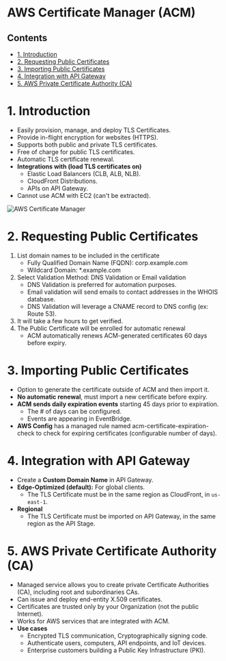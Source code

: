 # AWS Certificate Manager (ACM) <!-- omit in toc -->

## Contents <!-- omit in toc -->

- [1. Introduction](#1-introduction)
- [2. Requesting Public Certificates](#2-requesting-public-certificates)
- [3. Importing Public Certificates](#3-importing-public-certificates)
- [4. Integration with API Gateway](#4-integration-with-api-gateway)
- [5. AWS Private Certificate Authority (CA)](#5-aws-private-certificate-authority-ca)

# 1. Introduction

- Easily provision, manage, and deploy TLS Certificates.
- Provide in-flight encryption for websites (HTTPS).
- Supports both public and private TLS certificates.
- Free of charge for public TLS certificates.
- Automatic TLS certificate renewal.
- **Integrations with (load TLS certificates on)**
  - Elastic Load Balancers (CLB, ALB, NLB).
  - CloudFront Distributions.
  - APIs on API Gateway.
- Cannot use ACM with EC2 (can't be extracted).

![AWS Certificate Manager](/Images/AWSCertificateManager.png)

# 2. Requesting Public Certificates

1. List domain names to be included in the certificate
   - Fully Qualified Domain Name (FQDN): corp.example.com
   - Wildcard Domain: \*.example.com
2. Select Validation Method: DNS Validation or Email validation
   - DNS Validation is preferred for automation purposes.
   - Email validation will send emails to contact addresses in the WHOIS database.
   - DNS Validation will leverage a CNAME record to DNS config (ex: Route 53).
3. It will take a few hours to get verified.
4. The Public Certificate will be enrolled for automatic renewal
   - ACM automatically renews ACM-generated certificates 60 days before expiry.

# 3. Importing Public Certificates

- Option to generate the certificate outside of ACM and then import it.
- **No automatic renewal**, must import a new certificate before expiry.
- **ACM sends daily expiration events** starting 45 days prior to expiration.
  - The # of days can be configured.
  - Events are appearing in EventBridge.
- **AWS Config** has a managed rule named acm-certificate-expiration-check to check for expiring certificates (configurable number of days).

# 4. Integration with API Gateway

- Create a **Custom Domain Name** in API Gateway.
- **Edge-Optimized (default):** For global clients.
  - The TLS Certificate must be in the same region as CloudFront, in `us-east-1`.
- **Regional**
  - The TLS Certificate must be imported on API Gateway, in the same region as the API Stage.

# 5. AWS Private Certificate Authority (CA)

- Managed service allows you to create private Certificate Authorities (CA), including root and subordinaries CAs.
- Can issue and deploy end-entity X.509 certificates.
- Certificates are trusted only by your Organization (not the public Internet).
- Works for AWS services that are integrated with ACM.
- **Use cases**
  - Encrypted TLS communication, Cryptographically signing code.
  - Authenticate users, computers, API endpoints, and IoT devices.
  - Enterprise customers building a Public Key Infrastructure (PKI).
